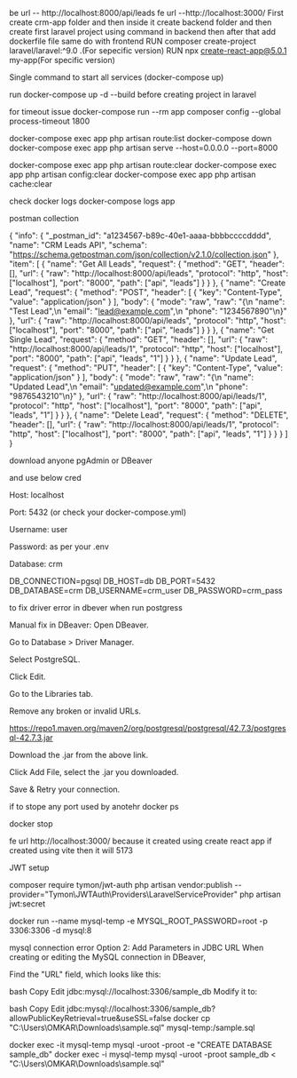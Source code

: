 be url -- http://localhost:8000/api/leads
fe url --http://localhost:3000/
First create crm-app folder and then inside it create backend folder and then create first laravel project using command in backend then after that add dockerfile file same do with frontend
RUN composer create-project laravel/laravel:^9.0 .(For sepecific version)
RUN npx create-react-app@5.0.1 my-app(For specific version)

Single command to start all services (docker-compose up)

run docker-compose up -d --build before creating project in laravel

for timeout issue docker-compose run --rm app composer config --global process-timeout 1800

docker-compose exec app php artisan route:list
docker-compose down
docker-compose exec app php artisan serve --host=0.0.0.0 --port=8000

docker-compose exec app php artisan route:clear
docker-compose exec app php artisan config:clear
docker-compose exec app php artisan cache:clear

check docker logs docker-compose logs app

postman collection 

{
  "info": {
    "_postman_id": "a1234567-b89c-40e1-aaaa-bbbbccccdddd",
    "name": "CRM Leads API",
    "schema": "https://schema.getpostman.com/json/collection/v2.1.0/collection.json"
  },
  "item": [
    {
      "name": "Get All Leads",
      "request": {
        "method": "GET",
        "header": [],
        "url": {
          "raw": "http://localhost:8000/api/leads",
          "protocol": "http",
          "host": ["localhost"],
          "port": "8000",
          "path": ["api", "leads"]
        }
      }
    },
    {
      "name": "Create Lead",
      "request": {
        "method": "POST",
        "header": [
          {
            "key": "Content-Type",
            "value": "application/json"
          }
        ],
        "body": {
          "mode": "raw",
          "raw": "{\n    \"name\": \"Test Lead\",\n    \"email\": \"lead@example.com\",\n    \"phone\": \"1234567890\"\n}"
        },
        "url": {
          "raw": "http://localhost:8000/api/leads",
          "protocol": "http",
          "host": ["localhost"],
          "port": "8000",
          "path": ["api", "leads"]
        }
      }
    },
    {
      "name": "Get Single Lead",
      "request": {
        "method": "GET",
        "header": [],
        "url": {
          "raw": "http://localhost:8000/api/leads/1",
          "protocol": "http",
          "host": ["localhost"],
          "port": "8000",
          "path": ["api", "leads", "1"]
        }
      }
    },
    {
      "name": "Update Lead",
      "request": {
        "method": "PUT",
        "header": [
          {
            "key": "Content-Type",
            "value": "application/json"
          }
        ],
        "body": {
          "mode": "raw",
          "raw": "{\n    \"name\": \"Updated Lead\",\n    \"email\": \"updated@example.com\",\n    \"phone\": \"9876543210\"\n}"
        },
        "url": {
          "raw": "http://localhost:8000/api/leads/1",
          "protocol": "http",
          "host": ["localhost"],
          "port": "8000",
          "path": ["api", "leads", "1"]
        }
      }
    },
    {
      "name": "Delete Lead",
      "request": {
        "method": "DELETE",
        "header": [],
        "url": {
          "raw": "http://localhost:8000/api/leads/1",
          "protocol": "http",
          "host": ["localhost"],
          "port": "8000",
          "path": ["api", "leads", "1"]
        }
      }
    }
  ]
}


download anyone pgAdmin or DBeaver

and use below cred

Host: localhost

Port: 5432 (or check your docker-compose.yml)

Username: user

Password: as per your .env

Database: crm

DB_CONNECTION=pgsql
DB_HOST=db
DB_PORT=5432
DB_DATABASE=crm
DB_USERNAME=crm_user
DB_PASSWORD=crm_pass

to fix driver error in dbever when run postgress

Manual fix in DBeaver:
Open DBeaver.

Go to Database > Driver Manager.

Select PostgreSQL.

Click Edit.

Go to the Libraries tab.

Remove any broken or invalid URLs.

https://repo1.maven.org/maven2/org/postgresql/postgresql/42.7.3/postgresql-42.7.3.jar

Download the .jar from the above link.

Click Add File, select the .jar you downloaded.

Save & Retry your connection.

if to stope any port used by anotehr 
docker ps

docker stop <container-id>

fe url http://localhost:3000/ because it created using create react app if created using vite then it will 5173

JWT setup

composer require tymon/jwt-auth
php artisan vendor:publish --provider="Tymon\JWTAuth\Providers\LaravelServiceProvider"
php artisan jwt:secret

docker run --name mysql-temp -e MYSQL_ROOT_PASSWORD=root -p 3306:3306 -d mysql:8

mysql connection error 
Option 2: Add Parameters in JDBC URL
When creating or editing the MySQL connection in DBeaver,

Find the "URL" field, which looks like this:

bash
Copy
Edit
jdbc:mysql://localhost:3306/sample_db
Modify it to:

bash
Copy
Edit
jdbc:mysql://localhost:3306/sample_db?allowPublicKeyRetrieval=true&useSSL=false
docker cp "C:\Users\OMKAR\Downloads\sample.sql" mysql-temp:/sample.sql

docker exec -it mysql-temp mysql -uroot -proot -e "CREATE DATABASE sample_db"
docker exec -i mysql-temp mysql -uroot -proot sample_db < "C:\Users\OMKAR\Downloads\sample.sql"




